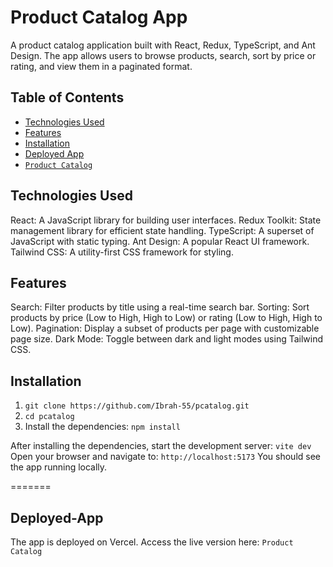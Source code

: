 # Product Catalog App

A product catalog application built with React, Redux, TypeScript, and Ant Design.
The app allows users to browse products, search, sort by price or rating, and view them in a paginated format.

## Table of Contents
- [Technologies Used](#technologies-used)
- [Features](#features)
- [Installation](#installation)
- [Deployed App](#deployed-app)
- [`Product Catalog`](#https://pcatalog.vercel.app/)




## Technologies Used
React: A JavaScript library for building user interfaces.
Redux Toolkit: State management library for efficient state handling.
TypeScript: A superset of JavaScript with static typing.
Ant Design: A popular React UI framework.
Tailwind CSS: A utility-first CSS framework for styling.

## Features
Search: Filter products by title using a real-time search bar.
Sorting: Sort products by price (Low to High, High to Low) or rating (Low to High, High to Low).
Pagination: Display a subset of products per page with customizable page size.
Dark Mode: Toggle between dark and light modes using Tailwind CSS.

## Installation
1. `git clone https://github.com/Ibrah-55/pcatalog.git`
2. `cd pcatalog`
3. Install the dependencies:
`npm install`

After installing the dependencies, start the development server:
`vite dev`
Open your browser and navigate to:
`http://localhost:5173`
You should see the app running locally.

=======
## Deployed-App
The app is deployed on Vercel. Access the live version here:
`Product Catalog`
